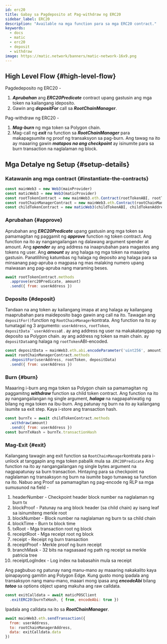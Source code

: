 ```yaml
---
id: erc20
title: Gabay sa Pagdeposito at Pag-withdraw ng ERC20
sidebar_label: ERC20
description: "Available na mga function para sa mga ERC20 contract."
keywords:
  - docs
  - matic
  - erc20
  - deposit
  - withdraw
image: https://matic.network/banners/matic-network-16x9.png
---
```


## High Level Flow {#high-level-flow}

Pagdedeposito ng ERC20 -

1. **_Aprubahan_** ang **_ERC20Predicate_** contract upang gastusin ang mga token na kailangang ideposito.
2. Gawin ang **_depositFor_** call sa **_RootChainManager_**.

Pag-withdraw ng ERC20 -

1. **_Mag-burn_** ng mga token sa Polygon chain.
2. Mag-call ng **_exit_** na function sa **_RootChainManager_** para makapagsumite ng proof ng transaksyon sa pag-burn. Ang tawag na ito ay maaaring gawin **_matapos na ang checkpoint_** ay isinumite para sa burn transaction na naglalaman ng block.

## Mga Detalye ng Setup {#setup-details}

### Katawanin ang mga contract {#instantiate-the-contracts}

```js
const mainWeb3 = new Web3(mainProvider)
const maticWeb3 = new Web3(maticProvider)
const rootTokenContract = new mainWeb3.eth.Contract(rootTokenABI, rootTokenAddress)
const rootChainManagerContract = new mainWeb3.eth.Contract(rootChainManagerABI, rootChainManagerAddress)
const childTokenContract = new maticWeb3(childTokenABI, childTokenAddress)
```

### Aprubahan {#approve}
Aprubahan ang **_ERC20Predicate_** upang gastusin ang mga token sa pamamagitan ng paggamit ng **_approve_** function ng token contract. Ang function na ito ay nangangailangan ng dalawang argument spender at amount. Ang **_spender_** ay ang address na inaaprubahan para magastos ang tokens ng user.  Ang **_amount_** ay ang halaga ng mga token na maaaring gastusin. Panatilihing katumbas ng halaga ng deposito ang halaga para sa minsanang pag-apruba o magpasa ng mas malaking numero upang maiwasan ang pag-apruba nang maraming beses.
```js
await rootTokenContract.methods
  .approve(erc20Predicate, amount)
  .send({ from: userAddress })
```

### Deposito {#deposit}
Tandaan na ang token ay kailangang imapa at ang halaga ay kailangang maaprubahan para maideposito bago gawin ang call na ito.   Tawagan ang `depositFor()`function ng `RootChainManager`kontrata. Ang function na ito ay tumatagal ng 3 argumento: `userAddress`, `rootToken`, `depositData``userAddress`at . ay ang address ng user na makakatanggap ng deposito sa Polygon chain. ay ang address ng token sa main chain. ay `depositData`ang halaga ng `rootToken`ABI-encoded.
```js
const depositData = mainWeb3.eth.abi.encodeParameter('uint256', amount)
await rootChainManagerContract.methods
  .depositFor(userAddress, rootToken, depositData)
  .send({ from: userAddress })
```

### Burn {#burn}
Maaaring i-burn ang mga token sa Polygon chain sa pamamagitan ng paggamitng **_withdraw_** function sa child token contract. Ang function na ito ay nangangailangan ng single argument, **_halaga_** na nagpapahiwatig ng bilang ng mga token na ibu-burn.
Ang patunay ng burn na ito ay kailangang isumite sa exit step. Kaya i-store ang transaction hash.
```js
const burnTx = await childTokenContract.methods
  .withdraw(amount)
  .send({ from: userAddress })
const burnTxHash = burnTx.transactionHash
```

### Mag-Exit {#exit}
Kailangang tawagin ang exit function sa `RootChainManager`kontrata para i-unlock at tanggapin ang mga token pabalik mula sa .`ERC20Predicate` Ang function na ito ay nangangailangan ng single bytes argument na nagpapatunay sa burn transaction. Hintaying para sa checkpoint na naglalaman ng transaksyon ng burn na isumite bago tumawag sa function na ito. Nabuo ang Proof sa pamamagitan ng pag-encode ng RLP sa mga sumusunod na field -

1. headerNumber - Checkpoint header block number na naglalaman ng burn tx
2. blockProof - Patunay na ang block header (sa child chain) ay isang leaf sa isinumiteng merkle root
3. blockNumber - Block number na naglalaman ng burn tx sa child chain
4. blockTime - Burn tx block time
5. txRoot - Mga transaction root ng block
6. receiptRoot - Mga receipt root ng block
7. receipt - Receipt ng burn transaction
8. receiptProof - Merkle proof ng burn receipt
9. branchMask - 32 bits na nagsasaad ng path ng receipt sa merkle patricia tree
10. receiptLogIndex - Log index na babasahin mula sa receipt

Ang pagbubuo ng patunay nang manu-mano ay maaaring nakakalito kaya ipinapayong gamitin ang Polygon Edge. Kung gusto mong ipadala ang transaksyon nang manu-mano, maaari mong ipasa ang **_encodeAbi_** bilang **_totoo_** sa options object upang makuha ang raw calldata.

```js
const exitCalldata = await maticPOSClient
  .exitERC20(burnTxHash, { from, encodeAbi: true })
```

Ipadala ang calldata na ito sa **_RootChainManager_**.
```js
await mainWeb3.eth.sendTransaction({
  from: userAddress,
  to: rootChainManagerAddress,
  data: exitCalldata.data
})
```
